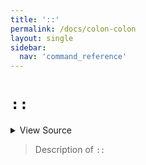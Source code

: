 ```yaml
---
title: '::'
permalink: /docs/colon-colon
layout: single
sidebar:
  nav: 'command_reference'
---
```


# `::`



<details>
  <summary>View Source</summary>

{% highlight sh %}

!fn --shellpen-private contexts writeNullIfEmpty
!fn --shellpen-private writeDSL writeln ";;"
!fn --shellpen-private contexts pop
{% endhighlight %}

</details>



> Description of `::`







